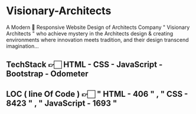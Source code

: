 # Visionary-Architects
A Modern 🚀 Responsive Website Design of Architects Company " Visionary Architects " who achieve mystery in the Architects design &amp; creating environments where innovation meets tradition, and their design transcend imagination...

## TechStack 👉🏻 HTML - CSS - JavaScript - Bootstrap - Odometer

## LOC ( line Of Code ) 👉🏻 " HTML - 406 " , " CSS - 8423 " , " JavaScript - 1693 "
